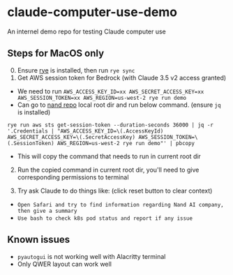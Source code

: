 # claude-computer-use-demo
An internel demo repo for testing Claude computer use

## Steps for MacOS only
0. Ensure [rye](https://github.com/astral-sh/rye) is installed, then run `rye sync`
1. Get AWS session token for Bedrock (with Claude 3.5 v2 access granted)
 * We need to run `AWS_ACCESS_KEY_ID=xx AWS_SECRET_ACCESS_KEY=xx AWS_SESSION_TOKEN=xx AWS_REGION=us-west-2 rye run demo`
 * Can go to [nand repo](https://github.com/Nand-AI/nand/) local root dir and run below command. (ensure `jq` is installed)
 ```
 rye run aws sts get-session-token --duration-seconds 36000 | jq -r '.Credentials | "AWS_ACCESS_KEY_ID=\(.AccessKeyId) AWS_SECRET_ACCESS_KEY=\(.SecretAccessKey) AWS_SESSION_TOKEN=\(.SessionToken) AWS_REGION=us-west-2 rye run demo"' | pbcopy
 ```
   - This will copy the command that needs to run in current root dir

2. Run the copied command in current root dir, you'll need to give corresponding permissions to terminal

3. Try ask Claude to do things like: (click reset button to clear context)
 * `Open Safari and try to find information regarding Nand AI company, then give a summary`
 * `Use bash to check k8s pod status and report if any issue`

## Known issues
* `pyautogui` is not working well with Alacritty terminal
* Only QWER layout can work well
